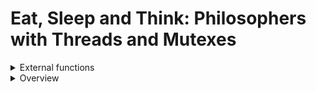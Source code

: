 # Eat, Sleep and Think: Philosophers with Threads and Mutexes

<details>
<summary>External functions</summary>
<div markdown="1">

**usleep()** : This function is used to pause the execution of a thread for a specified number of microseconds. It takes a single argument, which is the number of microseconds to sleep. 
```c
usleep(1000000); // sleep for 1 second
```
This code pauses the execution of the current thread for 1 second.  

**gettimeofday()**: This function is used to get the current time as a struct timeval, which contains the number of seconds and microseconds since the Unix epoch (January 1, 1970). It takes two arguments: a pointer to a struct timeval to be filled in with the current time, and a struct timezone pointer that can be set to NULL.  
```c
struct timeval tv;
gettimeofday(&tv, NULL);
printf("The current time is %ld seconds and %ld microseconds\n", tv.tv_sec, tv.tv_usec);
```
This code gets the current time and prints it to the console.

The timeval structure is commonly used in C programming for time-related functions, such as measuring elapsed time, setting timeouts, or scheduling events. It is also used in networking and system programming to represent timestamps and time intervals.  
```c
#include <sys/time.h>
#include <stdio.h>

int main() {
    struct timeval start, end, elapsed;
    gettimeofday(&start, NULL);
    // do some work here...
    gettimeofday(&end, NULL);
    timersub(&end, &start, &elapsed);
    printf("Elapsed time: %ld.%06ld seconds\n", elapsed.tv_sec, elapsed.tv_usec);
    return 0;
}
````
In this example, gettimeofday() is used to get the current time into the start and end timeval structs, and timersub() is used to calculate the difference between them and store it in the elapsed timeval struct. The printf() statement then displays the elapsed time in seconds and microseconds.  

**pthread_create()**: This function is used to create a new thread of execution. It takes four arguments: a pointer to a pthread_t variable that will be filled in with the ID of the new thread, a pthread_attr_t pointer that can be set to NULL, a function pointer that takes a single void* argument and returns a void*, and a void* argument to be passed to the function.  

The pthread_create() function takes four arguments:
- A pointer to a pthread_t variable that will be used to store the ID of the new thread.  

- A pthread_attr_t pointer that can be set to NULL, or used to specify attributes for the new thread, such as its stack size or scheduling policy.  

- A function pointer to the function that will be executed in the new thread. This function must take a single void* argument and return a void*.  

- A void* argument to be passed to the function.  

```c
#include <pthread.h>
#include <stdio.h>

void *thread_func(void *arg) {
    printf("Hello, world!\n");
    return NULL;
}

int main() {
    pthread_t tid;
    pthread_create(&tid, NULL, thread_func, NULL);
    pthread_join(tid, NULL);
    return 0;
}
```
This code creates a new thread that calls thread_func(), which prints "Hello, world!" to the console.

**pthread_detach()**: This function is used to detach a thread, which allows the system to reclaim its resources when the thread terminates. It takes a single argument, which is the pthread_t ID of the thread to detach.
```c
pthread_t tid;
pthread_create(&tid, NULL, thread_func, NULL);
pthread_detach(tid);
```
This code creates a new thread and detaches it from the main thread.

**pthread_join()**: This function is used to wait for a thread to terminate and retrieve its exit status. It takes two arguments: the pthread_t ID of the thread to join, and a pointer to a void* variable that will be filled in with the thread's exit status.
```c
pthread_t tid;
pthread_create(&tid, NULL, thread_func, NULL);
void *status;
pthread_join(tid, &status);
```
This code creates a new thread and waits for it to terminate, storing its exit status in the status variable.

pthread_join() and pthread_detach() are two functions in the POSIX threading library that are used to manage the lifecycle of threads. The main difference between the two is how they handle the resources associated with a thread after it completes execution.  

pthread_join() is used to wait for a thread to complete execution and retrieve its return value (if any). When called, pthread_join() blocks the calling thread until the specified thread has completed execution. Once the thread has completed execution, pthread_join() frees the resources associated with the thread, including its pthread_t handle and any memory that was dynamically allocated within the thread. This ensures that the thread's resources are not leaked and that the thread's return value can be retrieved.  

On the other hand, pthread_detach() is used to detach a thread from its calling thread and allow it to run independently. When called, pthread_detach() marks the specified thread as detached, which means that its resources will be automatically freed when the thread completes execution. However, unlike pthread_join(), pthread_detach() does not block the calling thread, and does not retrieve the thread's return value.  

In general, pthread_join() is used when the calling thread needs to wait for a specific thread to complete execution and retrieve its return value, while pthread_detach() is used when the calling thread does not need to wait for the thread to complete execution and does not need to retrieve its return value. Additionally, pthread_join() is often used in conjunction with dynamically allocated threads, while pthread_detach() is often used with threads that are statically allocated or have a long lifetime.  

**pthread_mutex_init()**: This function is used to initialize a mutex lock. It takes two arguments: a pointer to the mutex lock to be initialized, and a pthread_mutexattr_t pointer that can be set to NULL.
```c
pthread_mutex_t mutex;
pthread_mutex_init(&mutex, NULL);
```

**pthread_mutex_destroy()**: This function is used to destroy a mutex lock that was previously initialized with pthread_mutex_init(). It takes a single argument, which is a pointer to the mutex lock to be destroyed. 
```c
pthread_mutex_t mutex;
pthread_mutex_init(&mutex, NULL);
// use the mutex lock...
pthread_mutex_destroy(&mutex);
```
This code initializes a new mutex lock, uses it, and then destroys it.

**pthread_mutex_lock()**: This function is used to lock a mutex lock. If the mutex lock is already locked by another thread, the calling thread will block until the lock becomes available. It takes a single argument, which is a pointer to the mutex lock to be locked.
```c
pthread_mutex_t mutex;
pthread_mutex_init(&mutex, NULL);
pthread_mutex_lock(&mutex);
// critical section...
pthread_mutex_unlock(&mutex);
pthread_mutex_destroy(&mutex);
```
This code initializes a new mutex lock, locks it, enters a critical section, unlocks it, and then destroys it.

**pthread_mutex_unlock()**: This function is used to unlock a mutex lock that was previously locked with pthread_mutex_lock(). It takes a single argument, which is a pointer to the mutex lock to be unlocked.
```c
pthread_mutex_t mutex;
pthread_mutex_init(&mutex, NULL);
pthread_mutex_lock(&mutex);
// critical section...
pthread_mutex_unlock(&mutex);
pthread_mutex_destroy(&mutex);
```
This code initializes a new mutex lock, locks it, enters a critical section, unlocks it, and then destroys it.
</div>
</details>

<details>
<summary>Overview</summary>
<div markdown="1">

1. Parsing Arguments
- number_of_philosophers
- time_to_die (in milliseconds)
- time_to_eat (in milliseconds)
- time_to_sleep (in milliseconds)
- number_of_times_each_philosopher_must_eat (optional)

2. Initialize Resources
- pthread_mutex_init()
- gettimeofday()

3. Start Threads
- pthread_create()
- pthread_detach()
- pthread_mutex_lock()
- pthread_mutex_unlock()
- life_of_Philo : think, eat, sleep, die
	- Thinking
	- Eating : take fork, eat, release fork
	- Sleeping

4. Monitor the Situation
- If any philosopher starves to death, stop all the threads.
- When all the philosophers have eaten, stop all the threads.

5. Close and Free
- pthread_join()
- pthread_mutex_destroy()


</div>
</details>